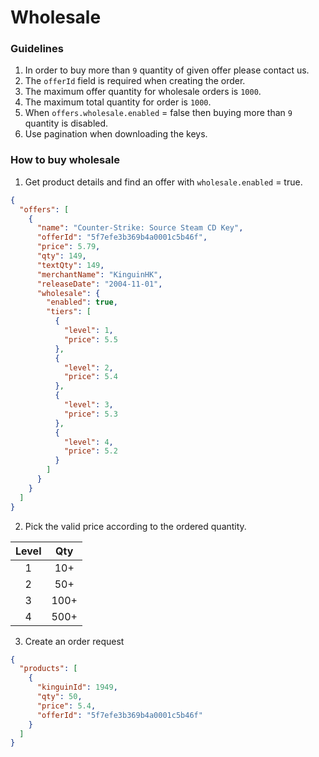 # Wholesale

### Guidelines

1. In order to buy more than `9` quantity of given offer please contact us.
2. The `offerId` field is required when creating the order.
3. The maximum offer quantity for wholesale orders is `1000`.
4. The maximum total quantity for order is `1000`.
5. When `offers.wholesale.enabled` = false then buying more than `9` quantity is disabled.
6. Use pagination when downloading the keys.

### How to buy wholesale

1. Get product details and find an offer with `wholesale.enabled` = true.
```json
{
  "offers": [
    {
      "name": "Counter-Strike: Source Steam CD Key",
      "offerId": "5f7efe3b369b4a0001c5b46f",
      "price": 5.79,
      "qty": 149,
      "textQty": 149,
      "merchantName": "KinguinHK",
      "releaseDate": "2004-11-01",
      "wholesale": {
        "enabled": true,
        "tiers": [
          {
            "level": 1,
            "price": 5.5
          },
          {
            "level": 2,
            "price": 5.4
          },
          {
            "level": 3,
            "price": 5.3
          },
          {
            "level": 4,
            "price": 5.2
          }
        ]
      }
    }
  ]
}

```
2. Pick the valid price according to the ordered quantity.


|  Level  | Qty  |
|:-------:|:----:|
|    1    | 10+  |  
|    2    | 50+  |  
|    3    | 100+ | 
|    4    | 500+ | 

3. Create an order request

```json
{
  "products": [
    {
      "kinguinId": 1949,
      "qty": 50,
      "price": 5.4,
      "offerId": "5f7efe3b369b4a0001c5b46f"
    }
  ]
}
```
